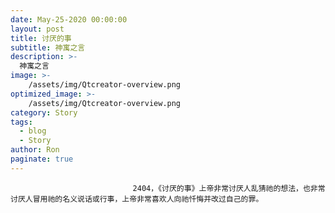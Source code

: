 ```yaml
---
date: May-25-2020 00:00:00
layout: post
title: 讨厌的事
subtitle: 神寓之言
description: >-
  神寓之言
image: >-
    /assets/img/Qtcreator-overview.png
optimized_image: >-
    /assets/img/Qtcreator-overview.png
category: Story
tags:
  - blog
  - Story
author: Ron
paginate: true
---
```


							　　2404，《讨厌的事》上帝非常讨厌人乱猜祂的想法，也非常讨厌人冒用祂的名义说话或行事，上帝非常喜欢人向祂忏悔并改过自己的罪。
							
							
						